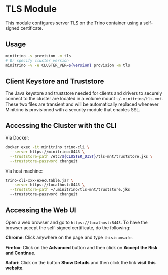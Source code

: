 # TLS Module

This module configures server TLS on the Trino container using a self-signed
certificate.

## Usage

```sh
minitrino -v provision -m tls
# Or specify cluster version
minitrino -v -e CLUSTER_VER=${version} provision -m tls
```

## Client Keystore and Truststore

The Java keystore and truststore needed for clients and drivers to securely
connect to the cluster are located in a volume mount `~/.minitrino/tls-mnt`.
These two files are transient and will be automatically replaced whenever
Minitrino is provisioned with a security module that enables SSL.

## Accessing the Cluster with the CLI

Via Docker:

```sh
docker exec -it minitrino trino-cli \
  --server https://minitrino:8443 \
  --truststore-path /etc/${CLUSTER_DIST}/tls-mnt/truststore.jks \
  --truststore-password changeit
```

Via host machine:

```sh
trino-cli-xxx-executable.jar \
  --server https://localhost:8443 \
  --truststore-path ~/.minitrino/tls-mnt/truststore.jks 
  --truststore-password changeit
```

## Accessing the Web UI

Open a web browser and go to `https://localhost:8443`. To have the browser
accept the self-signed certificate, do the following:

**Chrome**: Click anywhere on the page and type `thisisunsafe`.

**Firefox**: Click on the **Advanced** button and then click on **Accept the
Risk and Continue**.

**Safari**: Click on the button **Show Details** and then click the link **visit
this website**.
